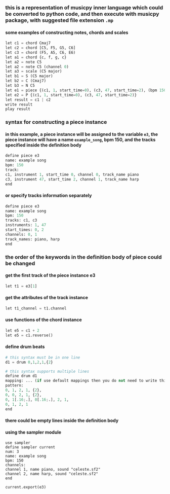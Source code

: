 ### this is a representation of musicpy inner language which could be converted to python code, and then execute with musicpy package, with suggested file extension `.mp`

#### some examples of constructing notes, chords and scales

```python
let c1 = chord Cmaj7
let c2 = chord [C5, F5, G5, C6]
let c3 = chord (F5, A5, C6, E6)
let a1 = chord {c, f, g, c}
let a2 = note C5
let a2 = note C5 (channel 0)
let a3 = scale (C5 major)
let b1 = S (C5 major)
let b2 = C (Cmaj7)
let b3 = N C5
let e1 = piece {(c1, 1, start_time=0), (c3, 47, start_time=2), (bpm 150), (name example_song)}
let e2 = P {(c1, 1, start_time=0), (c3, 47, start_time=2)}
let result = c1 | c2
write result
play result
```



### syntax for constructing a piece instance
#### in this example, a piece instance will be assigned to the variable `e3`, the piece instance will have a name `example_song`, bpm 150, and the tracks specified inside the definition body

```python
define piece e3
name: example song
bpm: 150
track:
c1, instrument 1, start_time 0, channel 0, track_name piano
c3, instrument 47, start_time 2, channel 1, track_name harp
end
```



#### or specify tracks information separately
```python
define piece e3
name: example song
bpm: 150
tracks: c1, c3
instruments: 1, 47
start_times: 0, 2
channels: 0, 1
track_names: piano, harp
end
```



### the order of the keywords in the definition body of piece could be changed

#### get the first track of the piece instance e3
```python
let t1 = e3[1]
```

#### get the attributes of the track instance
```python
let t1_channel = t1.channel
```

#### use functions of the chord instance
```python
let e5 = c1 + 2
let e5 = c1.reverse()
```

#### define drum beats
```python
# this syntax must be in one line
d1 = drum 0,1,2,1,{2}

# this syntax supports multiple lines
define drum d1
mapping: ... (if use default mappings then you do not need to write this)
pattern:
0, 1, 2, 1, {2},
0, 0, 2, 1, {2},
0, 1[.16;.], 0[.16;.], 2, 1,
0, 1, 2, 1
end
```

#### there could be empty lines inside the definition body



#### using the sampler module

```
use sampler
define sampler current
num: 3
name: example song
bpm: 150
channels:
channel 1, name piano, sound "celeste.sf2"
channel 2, name harp, sound "celeste.sf2"
end

current.export(e3)
```

